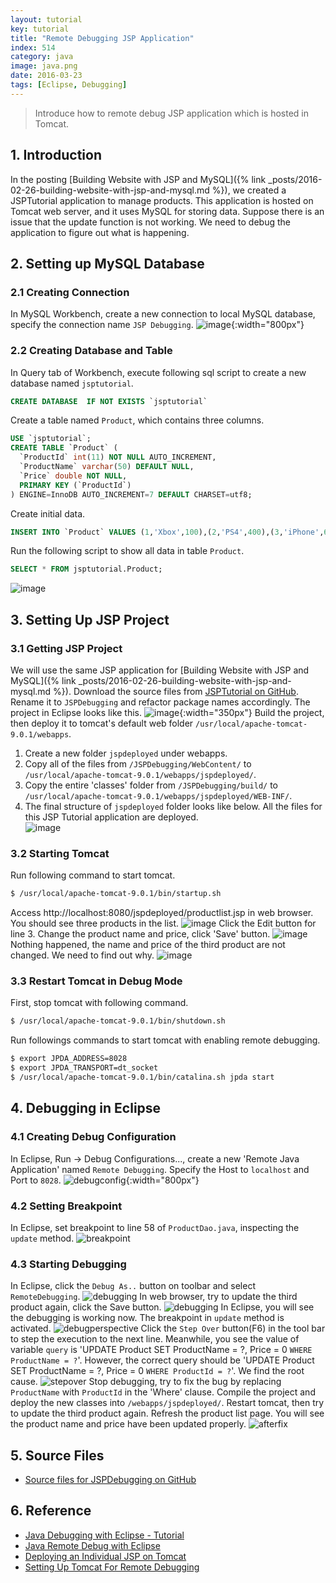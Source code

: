 ```yaml
---
layout: tutorial
key: tutorial
title: "Remote Debugging JSP Application"
index: 514
category: java
image: java.png
date: 2016-03-23
tags: [Eclipse, Debugging]
---
```


> Introduce how to remote debug JSP application which is hosted in Tomcat.

## 1. Introduction
In the posting [Building Website with JSP and MySQL]({% link _posts/2016-02-26-building-website-with-jsp-and-mysql.md %}), we created a JSPTutorial application to manage products. This application is hosted on Tomcat web server, and it uses MySQL for storing data. Suppose there is an issue that the update function is not working. We need to debug the application to figure out what is happening.

## 2. Setting up MySQL Database
### 2.1 Creating Connection
In MySQL Workbench, create a new connection to local MySQL database, specify the connection name `JSP Debugging`.
![image](/public/posts/2016-03-23/newconnection.png){:width="800px"}
### 2.2 Creating Database and Table
In Query tab of Workbench, execute following sql script to create a new database named `jsptutorial`.
```sql
CREATE DATABASE  IF NOT EXISTS `jsptutorial`
```
Create a table named `Product`, which contains three columns.
```sql
USE `jsptutorial`;
CREATE TABLE `Product` (
  `ProductId` int(11) NOT NULL AUTO_INCREMENT,
  `ProductName` varchar(50) DEFAULT NULL,
  `Price` double NOT NULL,
  PRIMARY KEY (`ProductId`)
) ENGINE=InnoDB AUTO_INCREMENT=7 DEFAULT CHARSET=utf8;
```
Create initial data.
```sql
INSERT INTO `Product` VALUES (1,'Xbox',100),(2,'PS4',400),(3,'iPhone',699);
```
Run the following script to show all data in table `Product`.
```sql
SELECT * FROM jsptutorial.Product;
```
![image](/public/posts/2016-03-23/mysqlworkbench.png)

## 3. Setting Up JSP Project
### 3.1 Getting JSP Project
We will use the same JSP application for [Building Website with JSP and MySQL]({% link _posts/2016-02-26-building-website-with-jsp-and-mysql.md %}). Download the source files from [JSPTutorial on GitHub](https://github.com/jojozhuang/Tutorials/tree/master/JSPTutorial). Rename it to `JSPDebugging` and refactor package names accordingly. The project in Eclipse looks like this.
![image](/public/posts/2016-03-23/project.png){:width="350px"}
Build the project, then deploy it to tomcat's default web folder `/usr/local/apache-tomcat-9.0.1/webapps`.  
1) Create a new folder `jspdeployed` under webapps.  
2) Copy all of the files from `/JSPDebugging/WebContent/` to `/usr/local/apache-tomcat-9.0.1/webapps/jspdeployed/`.  
3) Copy the entire 'classes' folder from `/JSPDebugging/build/` to `/usr/local/apache-tomcat-9.0.1/webapps/jspdeployed/WEB-INF/`.  
4) The final structure of `jspdeployed` folder looks like below. All the files for this JSP Tutorial application are deployed.  
![image](/public/posts/2016-03-23/final.png)  
### 3.2 Starting Tomcat
Run following command to start tomcat.
```sh
$ /usr/local/apache-tomcat-9.0.1/bin/startup.sh
```
Access http://localhost:8080/jspdeployed/productlist.jsp in web browser. You should see three products in the list.
![image](/public/posts/2016-03-23/productlist.png)
Click the Edit button for line 3. Change the product name and price, click 'Save' button.
![image](/public/posts/2016-03-23/update3.png)
Nothing happened, the name and price of the third product are not changed. We need to find out why.
![image](/public/posts/2016-03-23/productlist2.png)
### 3.3 Restart Tomcat in Debug Mode
First, stop tomcat with following command.
```sh
$ /usr/local/apache-tomcat-9.0.1/bin/shutdown.sh
```
Run followings commands to start tomcat with enabling remote debugging.
```sh
$ export JPDA_ADDRESS=8028
$ export JPDA_TRANSPORT=dt_socket
$ /usr/local/apache-tomcat-9.0.1/bin/catalina.sh jpda start
```
## 4. Debugging in Eclipse
### 4.1 Creating Debug Configuration
In Eclipse, Run -> Debug Configurations..., create a new 'Remote Java Application' named `Remote Debugging`. Specify the Host to `localhost` and Port to `8028`.
![debugconfig](/public/posts/2016-03-23/debugconfig.png){:width="800px"}
### 4.2 Setting Breakpoint
In Eclipse, set breakpoint to line 58 of `ProductDao.java`, inspecting the `update` method.
![breakpoint](/public/posts/2016-03-23/breakpoint.png)
### 4.3 Starting Debugging
In Eclipse, click the `Debug As..` button on toolbar and select `RemoteDebugging`.
![debugging](/public/posts/2016-03-23/debugging.png)
In web browser, try to update the third product again, click the Save button.
![debugging](/public/posts/2016-03-23/updateagain.png)
In Eclipse, you will see the debugging is working now. The breakpoint in `update` method is activated.
![debugperspective](/public/posts/2016-03-23/debugperspective.png)
Click the `Step Over` button(F6) in the tool bar to step the execution to the next line. Meanwhile, you see the value of variable `query` is 'UPDATE Product SET ProductName = ?, Price = 0 `WHERE ProductName = ?`'. However, the correct query should be 'UPDATE Product SET ProductName = ?, Price = 0 `WHERE ProductId = ?`'. We find the root cause.
![stepover](/public/posts/2016-03-23/stepover.png)
Stop debugging, try to fix the bug by replacing `ProductName` with `ProductId` in the 'Where' clause. Compile the project and deploy the new classes into `/webapps/jspdeployed/`. Restart tomcat, then try to update the third product again. Refresh the product list page. You will see the product name and price have been updated properly.
![afterfix](/public/posts/2016-03-23/afterfix.png)

## 5. Source Files
* [Source files for JSPDebugging on GitHub](https://github.com/jojozhuang/Tutorials/tree/master/JSPDebugging)

## 6. Reference
* [Java Debugging with Eclipse - Tutorial](http://www.vogella.com/tutorials/EclipseDebugging/article.html)
* [Java Remote Debug with Eclipse](http://javapapers.com/core-java/java-remote-debug-with-eclipse/)
* [Deploying an Individual JSP on Tomcat](http://www.java-samples.com/showtutorial.php?tutorialid=941)
* [Setting Up Tomcat For Remote Debugging](https://confluence.sakaiproject.org/display/BOOT/Setting+Up+Tomcat+For+Remote+Debugging)
